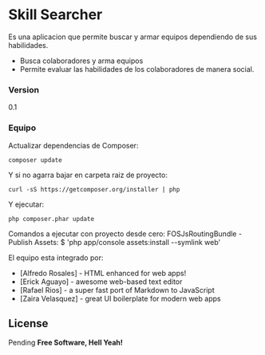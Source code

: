 # Skill Searcher
Es una aplicacion que permite buscar y armar equipos dependiendo de sus habilidades.
  - Busca colaboradores y arma equipos
  - Permite evaluar las habilidades de los colaboradores de manera social.
### Version
0.1
### Equipo

Actualizar dependencias de Composer:

```composer update```

Y si no agarra bajar en carpeta raiz de proyecto:

```curl -sS https://getcomposer.org/installer | php```

Y ejecutar:

```php composer.phar update```

Comandos a ejecutar con proyecto desde cero:
FOSJsRoutingBundle - Publish Assets: $ 
'php app/console assets:install --symlink web'

El equipo esta integrado por:

* [Alfredo Rosales] - HTML enhanced for web apps!
* [Erick Aguayo] - awesome web-based text editor
* [Rafael Rios] - a super fast port of Markdown to JavaScript
* [Zaira Velasquez] - great UI boilerplate for modern web apps

License
----
Pending
**Free Software, Hell Yeah!**


